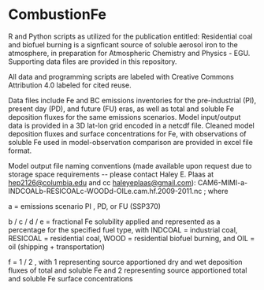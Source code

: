 # CombustionFe

R and Python scripts as utilized for the publication entitled: 
Residential coal and biofuel burning is a signficant source of 
soluble aerosol iron to the atmosphere, in preparation for 
Atmospheric Chemistry and Physics - EGU. Supporting data files 
are provided in this repository.

All data and programming scripts are labeled with 
Creative Commons Attribution 4.0 labeled for cited reuse.

Data files include Fe and BC emissions inventories for the 
pre-industrial (PI), present day (PD), and future (FU) eras, 
as well as total and soluble Fe deposition fluxes for the 
same emissions scenarios. Model input/output data is provided 
in a 3D lat-lon grid encoded in a netcdf file. Cleaned model 
deposition fluxes and surface concentrations for Fe, with 
observations of soluble Fe used in model-observation comparison 
are provided in excel file format. 

Model output file naming conventions (made available upon request
due to storage space requirements -- please contact Haley E. Plaas
at hep2126@columbia.edu and cc haleyeplaas@gmail.com): 
CAM6-MIMI-a-INDCOALb-RESICOALc-WOODd-OILe.cam.hf.2009-2011.nc ; 
where 

a = emissions scenario PI , PD, or FU (SSP370)

b / c / d / e = fractional Fe solubility applied and represented 
as a percentage for the specified fuel type, with 
INDCOAL = industrial coal, 
RESICOAL = residential coal, 
WOOD = residential biofuel burning, and 
OIL = oil (shipping + transportation)

f = 1 / 2 , with 1 representing source apportioned dry and wet 
deposition fluxes of total and soluble Fe and 2 representing 
source apportioned total and soluble Fe surface concentrations
